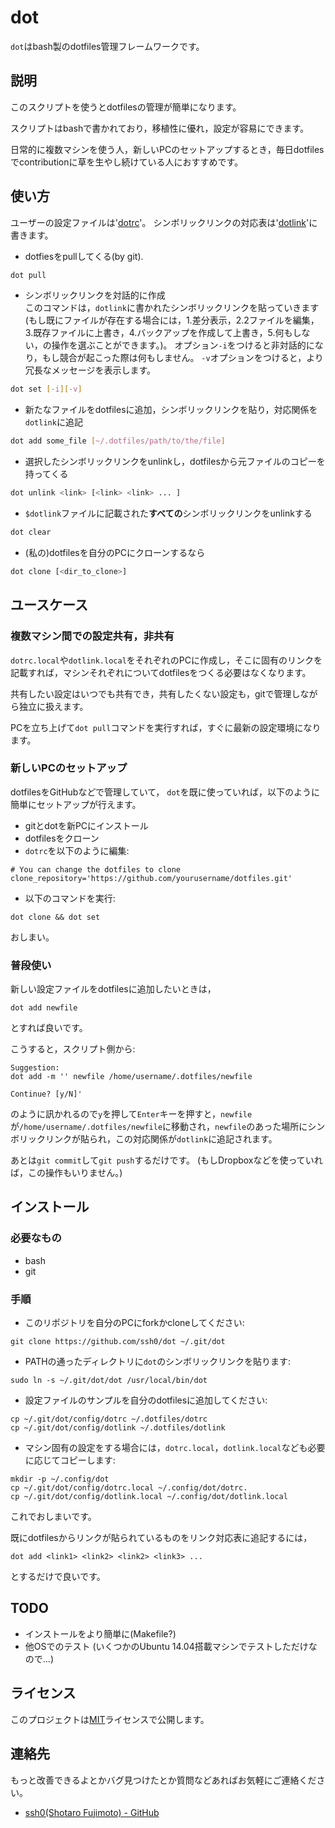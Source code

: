 # dot

`dot`はbash製のdotfiles管理フレームワークです。

## 説明

このスクリプトを使うとdotfilesの管理が簡単になります。

スクリプトはbashで書かれており，移植性に優れ，設定が容易にできます。

日常的に複数マシンを使う人，新しいPCのセットアップするとき，毎日dotfilesでcontributionに草を生やし続けている人におすすめです。

## 使い方

ユーザーの設定ファイルは'[dotrc](./config/dotrc)'。
シンボリックリンクの対応表は'[dotlink](./config/dotlink)'に書きます。

* dotfiesをpullしてくる(by git).  
```bash
dot pull
```

* シンボリックリンクを対話的に作成  
  このコマンドは，`dotlink`に書かれたシンボリックリンクを貼っていきます
  (もし既にファイルが存在する場合には，1.差分表示，2.2ファイルを編集，3.既存ファイルに上書き，4.バックアップを作成して上書き，5.何もしない，の操作を選ぶことができます。)。
  オプション`-i`をつけると非対話的になり，もし競合が起こった際は何もしません。
  `-v`オプションをつけると，より冗長なメッセージを表示します。
```bash
dot set [-i][-v]
```

* 新たなファイルをdotfilesに追加，シンボリックリンクを貼り，対応関係を`dotlink`に追記  
```bash
dot add some_file [~/.dotfiles/path/to/the/file]
```

* 選択したシンボリックリンクをunlinkし，dotfilesから元ファイルのコピーを持ってくる  
```bash
dot unlink <link> [<link> <link> ... ]
```

* `$dotlink`ファイルに記載された**すべての**シンボリックリンクをunlinkする  
```bash
dot clear
```

* (私の)dotfilesを自分のPCにクローンするなら  
```bash
dot clone [<dir_to_clone>]
```


## ユースケース

### 複数マシン間での設定共有，非共有

`dotrc.local`や`dotlink.local`をそれぞれのPCに作成し，そこに固有のリンクを記載すれば，マシンそれぞれについてdotfilesをつくる必要はなくなります。

共有したい設定はいつでも共有でき，共有したくない設定も，gitで管理しながら独立に扱えます。

PCを立ち上げて`dot pull`コマンドを実行すれば，すぐに最新の設定環境になります。

### 新しいPCのセットアップ

dotfilesをGitHubなどで管理していて， `dot`を既に使っていれば，以下のように簡単にセットアップが行えます。

* gitとdotを新PCにインストール
* dotfilesをクローン
* `dotrc`を以下のように編集:  
```
# You can change the dotfiles to clone
clone_repository='https://github.com/yourusername/dotfiles.git'
```
* 以下のコマンドを実行:  
```
dot clone && dot set
```

おしまい。

### 普段使い

新しい設定ファイルをdotfilesに追加したいときは，

```
dot add newfile
```

とすれば良いです。

こうすると，スクリプト側から:

```
Suggestion:
dot add -m '' newfile /home/username/.dotfiles/newfile

Continue? [y/N]'
```

のように訊かれるので`y`を押して`Enter`キーを押すと，`newfile`が`/home/username/.dotfiles/newfile`に移動され，`newfile`のあった場所にシンボリックリンクが貼られ，この対応関係が`dotlink`に追記されます。

あとは`git commit`して`git push`するだけです。
(もしDropboxなどを使っていれば，この操作もいりません。)

## インストール

### 必要なもの

* bash
* git

### 手順

* このリポジトリを自分のPCにforkかcloneしてください:  
```
git clone https://github.com/ssh0/dot ~/.git/dot
```
* PATHの通ったディレクトリに`dot`のシンボリックリンクを貼ります:  
```
sudo ln -s ~/.git/dot/dot /usr/local/bin/dot
```
* 設定ファイルのサンプルを自分のdotfilesに追加してください:  
```
cp ~/.git/dot/config/dotrc ~/.dotfiles/dotrc
cp ~/.git/dot/config/dotlink ~/.dotfiles/dotlink
```
* マシン固有の設定をする場合には，`dotrc.local`，`dotlink.local`なども必要に応じてコピーします:  
```
mkdir -p ~/.config/dot
cp ~/.git/dot/config/dotrc.local ~/.config/dot/dotrc.
cp ~/.git/dot/config/dotlink.local ~/.config/dot/dotlink.local
```

これでおしまいです。

既にdotfilesからリンクが貼られているものをリンク対応表に追記するには，

```
dot add <link1> <link2> <link2> <link3> ...
```

とするだけで良いです。

## TODO

* インストールをより簡単に(Makefile?)
* 他OSでのテスト (いくつかのUbuntu 14.04搭載マシンでテストしただけなので...)

## ライセンス

このプロジェクトは[MIT](./LICENSE)ライセンスで公開します。

## 連絡先

もっと改善できるよとかバグ見つけたとか質問などあればお気軽にご連絡ください。

* [ssh0(Shotaro Fujimoto) - GitHub](https://github.com/ssh0)


